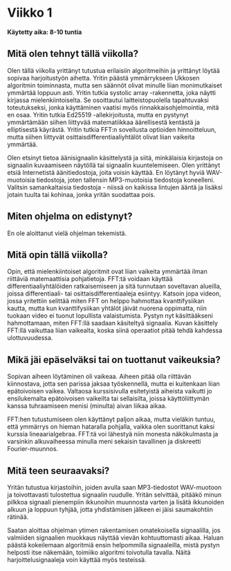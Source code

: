 # Viikko 1

**Käytetty aika: 8-10 tuntia**

## Mitä olen tehnyt tällä viikolla?

Olen tällä viikolla yrittänyt tutustua erilaisiin algoritmeihin ja yrittänyt löytää sopivaa harjoitustyön
aihetta. Yritin päästä ymmärrykseen Ukkosen algoritmin toiminnasta, mutta sen säännöt olivat minulle liian
monimutkaiset ymmärtää loppuun asti. Yritin tutkia systolic array -rakennetta, joka näytti kirjassa
mielenkiintoiselta. Se osoittautui laitteistopuolella tapahtuvaksi toteutukseksi, jonka käyttäminen vaatisi
myös rinnakkaisohjelmointia, mitä en osaa. Yritin tutkia Ed25519 -allekirjoitusta, mutta en pystynyt
ymmärtämään siihen liittyvää matematiikkaa äärellisestä kentästä ja elliptisestä käyrästä. Yritin tutkia
FFT:n sovellusta optioiden hinnoitteluun, mutta siihen liittyvät osittaisdifferentiaaliyhtälöt olivat liian
vaikeita ymmärtää.

Olen etsinyt tietoa äänisignaalin käsittelystä ja siitä, minkälaisia kirjastoja on signaalin kuvaamiseen
näytöllä tai signaalin kuuntelemiseen. Olen yrittänyt etsiä Internetistä äänitiedostoja, joita voisin käyttää.
En löytänyt hyviä WAV-muotoisia tiedostoja, joten tallensin MP3-muotoisia tiedostoja koneelleni. Valitsin
samankaltaisia tiedostoja - niissä on kaikissa lintujen ääntä ja lisäksi jotain tuulta tai kohinaa, jonka
yritän suodattaa pois.

## Miten ohjelma on edistynyt?

En ole aloittanut vielä ohjelman tekemistä.

## Mitä opin tällä viikolla?

Opin, että mielenkiintoiset algoritmit ovat liian vaikeita ymmärtää ilman riittäviä matemaattisia pohjatietoja.
FFT:tä voidaan käyttää differentiaaliyhtälöiden ratkaisemiseen ja sitä tunnutaan soveltavan alueilla, joissa
differentiaali- tai osittaisdifferentiaaleja esiintyy. Katsoin jopa videon, jossa yritettiin selittää miten
FFT on helppo hahmottaa kvanttifysiikan kautta, mutta kun kvanttifysiikan yhtälöt jäivät nuorena oppimatta,
niin tuokaan video ei tuonut lopullista valaistumista. Pystyn nyt käsittääkseni hahmottamaan, miten FFT:llä
saadaan käsiteltyä signaalia. Kuvan käsittely FFT:llä vaikuttaa liian vaikealta, koska siinä operaatiot pitää
tehdä kahdessa ulottuvuudessa.

## Mikä jäi epäselväksi tai on tuottanut vaikeuksia?

Sopivan aiheen löytäminen oli vaikeaa. Aiheen pitää olla riittävän kiinnostava, jotta sen parissa jaksaa
työskennellä, mutta ei kuitenkaan liian epätoivoisen vaikea. Valtaosa kurssisivulla esitetyistä aiheista
vaikutti jo ensilukemalta epätoivoisen vaikeilta tai sellaisilta, joissa käyttöliittymän kanssa tuhraamiseen
menisi (minulta) aivan liikaa aikaa.

FFT:hen tutustumiseen olen käyttänyt paljon aikaa, mutta vieläkin tuntuu, että ymmärrys on hieman hataralla
pohjalla, vaikka olen suorittanut kaksi kurssia lineaarialgebraa. FFT:tä voi lähestyä niin monesta näkökulmasta
ja varsinkin alkuvaiheessa minulla meni sekaisin tavallinen ja diskreetti Fourier-muunnos.

## Mitä teen seuraavaksi?

Yritän tutustua kirjastoihin, joiden avulla saan MP3-tiedostot WAV-muotoon ja toivottavasti tulostettua
signaalin ruudulle. Yritän selvittää, pitääkö minun pilkkoa signaali pienempiin ikkunoihin muunnosta varten
ja lisätä ikkunoiden alkuun ja loppuun tyhjää, jotta yhdistämisen jälkeen ei jäisi saumakohtiin rätinää.

Saatan aloittaa ohjelman ytimen rakentamisen omatekoisella signaalilla, jos valmiiden signaalien muokkaus
näyttää vievän kohtuuttomasti aikaa. Haluan päästä kokeilemaan algoritmiä ensin helpommilla signaaleilla,
mistä pystyn helposti itse näkemään, toimiiko algoritmi toivotulla tavalla. Näitä harjoittelusignaaleja
voin käyttää myös testeissä.
